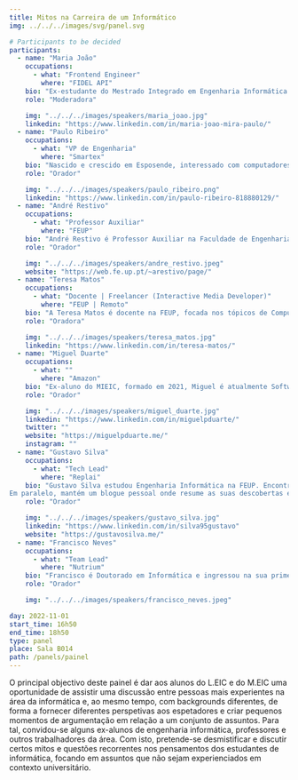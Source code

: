 ```yaml
---
title: Mitos na Carreira de um Informático
img: ../../../images/svg/panel.svg

# Participants to be decided
participants:
  - name: "Maria João"
    occupations:
      - what: "Frontend Engineer"
        where: "FIDEL API"
    bio: "Ex-estudante do Mestrado Integrado em Engenharia Informática na FEUP, a Maria João encontra-se atualmente a trabalhar como Frontend Engineer na FIDEL API, uma startup britânica na área de fintech. Previamente como Full-Stack Developer na Talkdesk, tem particular interesse a área de web development"
    role: "Moderadora"

    img: "../../../images/speakers/maria_joao.jpg"
    linkedin: "https://www.linkedin.com/in/maria-joao-mira-paulo/"
  - name: "Paulo Ribeiro"
    occupations:
      - what: "VP de Engenharia"
        where: "Smartex"
    bio: "Nascido e crescido em Esposende, interessado com computadores e programação desde novo. Andei na Universidade na FCUP, onde completei o meu mestrado em Engenharia de Redes e Sistemas de Infomração, com a tese em 'Secure Cloud Storage for Android Devices'. Fiz uma pós-graduação com o Instituto de Telecomunicações em 'IIoT real-time communications over wireless'. Após isso, fundei a Smartex.ai junto com Gilberto Loureiro e António Rocha, estive um ano em Shenzhen China e voltei ao Porto para criar e escalar uma equipa de Software."
    role: "Orador"

    img: "../../../images/speakers/paulo_ribeiro.png"
    linkedin: "https://www.linkedin.com/in/paulo-ribeiro-818880129/"
  - name: "André Restivo"
    occupations:
      - what: "Professor Auxiliar"
        where: "FEUP"
    bio: "André Restivo é Professor Auxiliar na Faculdade de Engenharia da Universidade do Porto desde 2016. Os seus interesses de investigação abrangem áreas muito distintas como IoT, Machine Learning e Engenharia de Software. Foi e é docente em mais de 20 unidades curriculares distintas, e participou na orientação de mais de 50 alunos tanto de mestrado como de doutoramento. Antes de enveredar por uma carreira mais académica, trabalhou na indústria em várias empresas, desde startups a multinacionais. No seu papel atual, continua a participar em vários projetos na indústria e em organismos públicos. Desde 2003 é o treinador das equipas da FEUP de programação competitiva."
    role: "Orador"

    img: "../../../images/speakers/andre_restivo.jpeg"
    website: "https://web.fe.up.pt/~arestivo/page/"
  - name: "Teresa Matos"
    occupations:
      - what: "Docente | Freelancer (Interactive Media Developer)"
        where: "FEUP | Remoto"
    bio: "A Teresa Matos é docente na FEUP, focada nos tópicos de Computação Gráfica e Desenvolvimento de Jogos. Encontrou a sua paixão nestas áreas enquanto estudante, através da sua experiência como presidente do Núcleo Estudantil de Computação Gráfica e Multimédia (atual NCGM), promovendo a organização de Game Dev Meets, Game Jams, entre outras atividades. Posteriormente, realizou diversos projetos relacionados com conteúdos imersivos e interativos (VR, AR, vídeos 360°), no contexto académico e mais tarde na indústria, em colaboração com diversas empresas portuguesas da área, como Ground Control Studios, 3Decide e Mindera."
    role: "Oradora"

    img: "../../../images/speakers/teresa_matos.jpg"
    linkedin: "https://www.linkedin.com/in/teresa-matos/"
  - name: "Miguel Duarte"
    occupations:
      - what: ""
        where: "Amazon"
    bio: "Ex-aluno do MIEIC, formado em 2021, Miguel é atualmente Software Development Engineer na Amazon em Berlim. Anteriormente, foi também Pentester na Integrity, e fez estágios de verão como Full-stack Software Engineer na Fractal e na Blip.pt. Durante o curso participou em diversas atividades e grupos estudantis, sendo Presidente do NIAEFEUP durante 2 anos, fazendo até parte da equipa fundadora da Semana de Informática como evento organizado pelo NIAEFEUP."
    role: "Orador"

    img: "../../../images/speakers/miguel_duarte.jpg"
    linkedin: "https://www.linkedin.com/in/miguelpduarte/"
    twitter: ""
    website: "https://miguelpduarte.me/"
    instagram: ""
  - name: "Gustavo Silva"
    occupations:
      - what: "Tech Lead"
        where: "Replai"
    bio: "Gustavo Silva estudou Engenharia Informática na FEUP. Encontra-se atualmente a trabalhar na Replai, uma startup cujo produto explica quais as características e elementos dos vídeos que mais contribuem para o seu sucesso ou insucesso.
Em paralelo, mantém um blogue pessoal onde resume as suas descobertas enquanto Security Researcher."
    role: "Orador"

    img: "../../../images/speakers/gustavo_silva.jpg"
    linkedin: "https://www.linkedin.com/in/silva95gustavo"
    website: "https://gustavosilva.me/"
  - name: "Francisco Neves"
    occupations:
      - what: "Team Lead"
        where: "Nutrium"
    bio: "Francisco é Doutorado em Informática e ingressou na sua primeira experiência na indústria há cerca de 2 anos. Fez todo o seu percurso académico na Universidade do Minho, durante o qual sempre manteve um pé em desenvolvimento de projetos em paralelo, com o objetivo de se manter na vanguarda da tecnologia. Atualmente, é Team Lead na Nutrium, onde lidera uma equipa de Engenheiros de Software dedicados a evoluir a plataforma da Nutrium, com o objetivo de a tornar numa referência mundial na área da nutrição."
    role: "Orador"

    img: "../../../images/speakers/francisco_neves.jpeg"

day: 2022-11-01
start_time: 16h50
end_time: 18h50
type: panel
place: Sala B014
path: /panels/painel
---
```


O principal objectivo deste painel é dar aos alunos do L.EIC e do M.EIC uma oportunidade de assistir uma discussão entre pessoas mais experientes na área da informática e, ao mesmo tempo, com backgrounds diferentes, de forma a fornecer diferentes perspetivas aos espetadores e criar pequenos momentos de argumentação em relação a um conjunto de assuntos. Para tal, convidou-se alguns ex-alunos de engenharia informática, professores e outros trabalhadores da área. Com isto, pretende-se desmistificar e discutir certos mitos e questões recorrentes nos pensamentos dos estudantes de informática, focando em assuntos que não sejam experienciados em contexto universitário.
